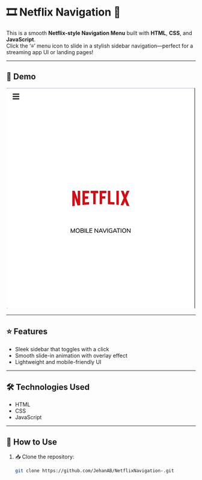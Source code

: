 # 🎞️ Netflix Navigation 📱

This is a smooth **Netflix-style Navigation Menu** built with **HTML**, **CSS**, and **JavaScript**.  
Click the ‘≡’ menu icon to slide in a stylish sidebar navigation—perfect for a streaming app UI or landing pages!

---

## 🚀 Demo 

<p align="center">
  <img src="demo.gif" alt="Demo of Netflix Navigation" width="500"/>
</p>

---

## ⭐ Features 
-  Sleek sidebar that toggles with a click  
-  Smooth slide-in animation with overlay effect  
-  Lightweight and mobile-friendly UI  

---

## 🛠️ Technologies Used 
-  HTML  
-  CSS  
-  JavaScript  

---

## 📂 How to Use  
1. 📥 Clone the repository:
   ```bash
   git clone https://github.com/JehanAB/NetflixNavigation-.git
